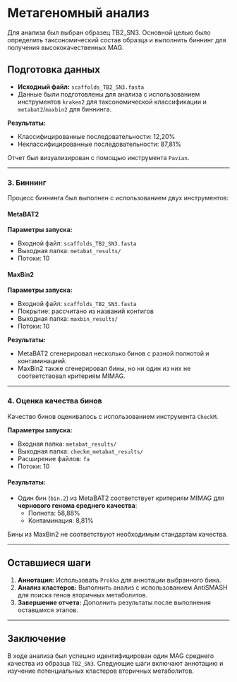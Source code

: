 # Метагеномный анализ

Для анализа был выбран образец TB2_SN3. Основной целью было определить таксономический состав образца и выполнить биннинг для получения высококачественных MAG.

## Подготовка данных
- **Исходный файл:** `scaffolds_TB2_SN3.fasta`
- Данные были подготовлены для анализа с использованием инструментов `kraken2` для таксономической классификации и `metabat2`/`maxbin2` для биннинга.

**Результаты:**
- Классифицированные последовательности: 12,20%
- Неклассифицированные последовательности: 87,81%

Отчет был визуализирован с помощью инструмента `Pavian`.

---

### 3. Биннинг
Процесс биннинга был выполнен с использованием двух инструментов:

#### MetaBAT2
**Параметры запуска:**
- Входной файл: `scaffolds_TB2_SN3.fasta`
- Выходная папка: `metabat_results/`
- Потоки: 10

#### MaxBin2
**Параметры запуска:**
- Входной файл: `scaffolds_TB2_SN3.fasta`
- Покрытие: рассчитано из названий контигов
- Выходная папка: `maxbin_results/`
- Потоки: 10

**Результаты:**
- MetaBAT2 сгенерировал несколько бинов с разной полнотой и контаминацией.
- MaxBin2 также сгенерировал бины, но ни один из них не соответствовал критериям MIMAG.

---

### 4. Оценка качества бинов
Качество бинов оценивалось с использованием инструмента `CheckM`.

**Параметры запуска:**
- Входная папка: `metabat_results/`
- Выходная папка: `checkm_metabat_results/`
- Расширение файлов: `fa`
- Потоки: 10

#### Результаты:
- Один бин (`bin.2`) из MetaBAT2 соответствует критериям MIMAG для **чернового генома среднего качества**:
  - Полнота: 58,88%
  - Контаминация: 8,81%
  
Бины из MaxBin2 не соответствуют необходимым стандартам качества.

---

## Оставшиеся шаги
1. **Аннотация:** Использовать `Prokka` для аннотации выбранного бина.
2. **Анализ кластеров:** Выполнить анализ с использованием AntiSMASH для поиска генов вторичных метаболитов.
3. **Завершение отчета:** Дополнить результаты после выполнения оставшихся этапов.

---

## Заключение
В ходе анализа был успешно идентифицирован один MAG среднего качества из образца `TB2_SN3`. Следующие шаги включают аннотацию и изучение потенциальных кластеров вторичных метаболитов.
